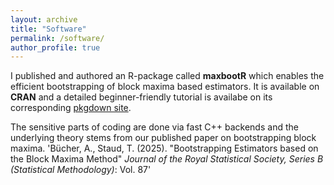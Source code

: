 ```yaml
---
layout: archive
title: "Software"
permalink: /software/
author_profile: true
---
```


I published and authored an R-package called **maxbootR** which enables the efficient bootstrapping of block maxima based estimators. It is available on **CRAN** and a detailed beginner-friendly tutorial is availabe on its corresponding [pkgdown site](https://torbenstaud.github.io/maxbootR/).

The sensitive parts of coding are done via fast C++ backends and the underlying theory stems from our published paper on bootstrapping block maxima. 'Bücher, A., Staud, T. (2025). &quot;Bootstrapping Estimators based on the Block Maxima Method&quot; <i>Journal of the Royal Statistical Society, Series B (Statistical Methodology)</i>: Vol. 87'
